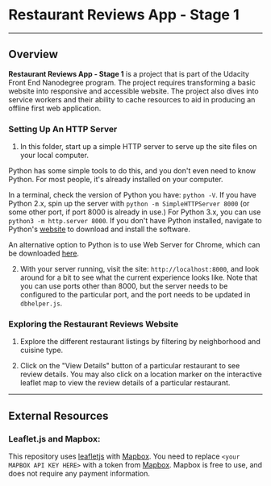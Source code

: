 # Restaurant Reviews App - Stage 1
---
## Overview

**Restaurant Reviews App - Stage 1** is a project that is part of the Udacity Front End Nanodegree program. The project requires transforming a basic website into responsive and accessible website. The project also dives into service workers and their ability to cache resources to aid in producing an offline first web application.

### Setting Up An HTTP Server

1. In this folder, start up a simple HTTP server to serve up the site files on your local computer.

Python has some simple tools to do this, and you don't even need to know Python. For most people, it's already installed on your computer.

In a terminal, check the version of Python you have: `python -V`. If you have Python 2.x, spin up the server with `python -m SimpleHTTPServer 8000` (or some other port, if port 8000 is already in use.) For Python 3.x, you can use `python3 -m http.server 8000`. If you don't have Python installed, navigate to Python's [website](https://www.python.org/) to download and install the software.

An alternative option to Python is to use Web Server for Chrome, which can be downloaded [here](https://chrome.google.com/webstore/detail/web-server-for-chrome/ofhbbkphhbklhfoeikjpcbhemlocgigb?hl=en).

2. With your server running, visit the site: `http://localhost:8000`, and look around for a bit to see what the current experience looks like. Note that you can use ports other than 8000, but the server needs to be configured to the particular port, and the port needs to be updated in `dbhelper.js`.

### Exploring the Restaurant Reviews Website

1. Explore the different restaurant listings by filtering by neighborhood and cuisine type.

2. Click on the "View Details" button of a particular restaurant to see review details. You may also click on a location marker on the interactive leaflet map to view the review details of a particular restaurant.

---
## External Resources

### Leaflet.js and Mapbox:

This repository uses [leafletjs](https://leafletjs.com/) with [Mapbox](https://www.mapbox.com/). You need to replace `<your MAPBOX API KEY HERE>` with a token from [Mapbox](https://www.mapbox.com/). Mapbox is free to use, and does not require any payment information.